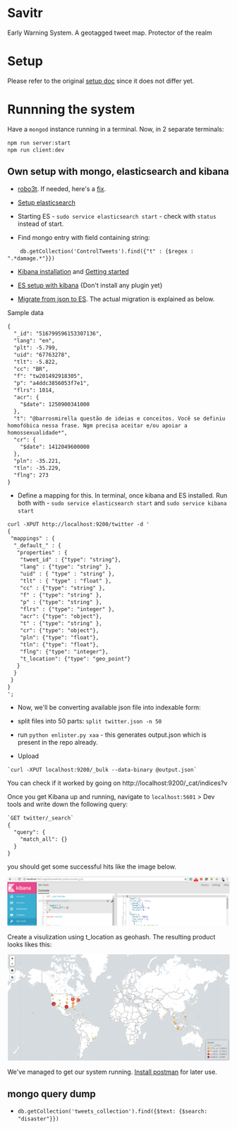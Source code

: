 # Savitr
Early Warning System. A geotagged tweet map. Protector of the realm

# Setup

Please refer to the original [setup doc](https://github.com/JaredHawkins/TweetGeoViz) since it does not differ yet.


# Runnning the system

Have a `mongod` instance running in a terminal. Now, in 2 separate terminals:

```
npm run server:start
npm run client:dev
```

## Own setup with mongo, elasticsearch and kibana

* [robo3t](https://askubuntu.com/questions/739297/how-to-install-robomongo-on-ubuntu/781793). If needed, here's a [fix](https://github.com/Studio3T/robomongo/issues/1384).

* [Setup elasticsearch](https://discuss.elastic.co/t/cant-start-elasticsearch-with-ubuntu-16-04/48730/9)

* Starting ES - `sudo service elasticsearch start` - check with `status` instead of start.

* Find mongo entry with field containing string:
```
    db.getCollection('ControlTweets').find({"t" : {$regex : ".*damage.*"}})
```

* [Kibana installation](https://www.elastic.co/guide/en/kibana/current/deb.html) and [Getting started](https://www.elastic.co/guide/en/kibana/current/introduction.html)


* [ES setup with kibana](https://www.elastic.co/start) {Don't install any plugin yet}

* [Migrate from json to ES](https://www.elastic.co/guide/en/kibana/3.0/import-some-data.html). The actual migration is explained as below.

Sample data

```
{
  "_id": "516799596153307136",
  "lang": "en",
  "plt": -5.799,
  "uid": "67763278",
  "tlt": -5.822,
  "cc": "BR",
  "f": "tw201492918305",
  "p": "a4ddc3856053f7e1",
  "flrs": 1014,
  "acr": {
    "$date": 1250900341000
  },
  "t": "@barrosmirella questão de ideias e conceitos. Você se definiu homofóbica nessa frase. Ngm precisa aceitar e/ou apoiar a homossexualidade*",
  "cr": {
    "$date": 1412049600000
  },
  "pln": -35.221,
  "tln": -35.229,
  "flng": 273
}

```

* Define a mapping for this. In terminal, once kibana and ES  installed. Run both with - `sudo service elasticsearch start` and `sudo service kibana start`
```
curl -XPUT http://localhost:9200/twitter -d '
{
 "mappings" : {
  "_default_" : {
   "properties" : {
    "tweet_id" : {"type": "string"},
    "lang" : {"type": "string" },
    "uid" : { "type" : "string" },
    "tlt" : { "type" : "float" },
    "cc" : {"type": "string" },
    "f" : {"type": "string" },
    "p" : {"type": "string" },
    "flrs" : {"type": "integer" },
    "acr": {"type": "object"},
    "t" : {"type": "string" },
    "cr": {"type": "object"},
    "pln": {"type": "float"},
    "tln": {"type": "float"},
    "flng": {"type": "integer"},
    "t_location": {"type": "geo_point"}
   }
  }
 }
}
';
```

* Now, we'll be converting available json file into indexable form:

 * split files into 50 parts: `split twitter.json -n 50`
 * run `python enlister.py xaa` - this generates output.json which is present in the repo already.
 * Upload

  ```
`curl -XPUT localhost:9200/_bulk --data-binary @output.json`
```

You can check if it worked by going on http://localhost:9200/_cat/indices?v


Once you get Kibana up and running, navigate to `localhost:5601` > Dev tools and write down the following query:
```
`GET twitter/_search`
{
  "query": {
    "match_all": {}
  }
}
```

you should get some successful hits like the image below.

![](images/console.png)

Create a visulization using t_location as geohash. The resulting product looks likes this:

![](images/kibana_geopoint.png)

We've managed to get our system running. [Install postman](https://blog.bluematador.com/posts/postman-how-to-install-on-ubuntu-1604/) for later use.


## mongo query dump

* `db.getCollection('tweets_collection').find({$text: {$search: "disaster"}})`